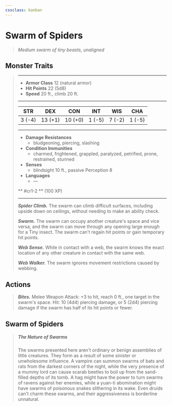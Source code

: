 ```yaml
---
cssclass: kanban
---
```


# Swarm of Spiders
>*Medium swarm of tiny beasts, unaligned*
## Monster Traits
>___
>- **Armor Class** 12 (natural armor)
>- **Hit Points** 22 (5d8)
>- **Speed** 20 ft., climb 20 ft.
>___
>|STR|DEX|CON|INT|WIS|CHA|
>|:---:|:---:|:---:|:---:|:---:|:---:|
>|3 (-4)|13 (+1)|10 (+0)|1 (-5)|7 (-2)|1 (-5)|
>___
>- **Damage Resistances**
>	 - bludgeoning, piercing, slashing
>- **Condition Immunities**
>	 - charmed, frightened, grappled, paralyzed, petrified, prone, restrained, stunned
>- **Senses**
>	 - blindsight 10 ft., passive Perception 8
>- **Languages**
>	 - —
>
> ** #cr1-2 ** (100 XP)
>___
>***Spider Climb.*** The swarm can climb difficult surfaces, including upside down on ceilings, without needing to make an ability check.  
>
>***Swarm.*** The swarm can occupy another creature's space and vice versa, and the swarm can move through any opening large enough for a Tiny insect. The swarm can't regain hit points or gain temporary hit points.  
>
>***Web Sense.*** While in contact with a web, the swarm knows the exact location of any other creature in contact with the same web.  
>
>***Web Walker.*** The swarm ignores movement restrictions caused by webbing.  
>
## Actions
>***Bites.*** Melee Weapon Attack: +3 to hit, reach 0 ft., one target in the swarm's space. Hit: 10 (4d4) piercing damage, or 5 (2d4) piercing damage if the swarm has half of its hit points or fewer.
## Swarm of Spiders
> ##### The Nature of Swarms
>The swarms presented here aren't ordinary or benign assemblies of little creatures. They form as a result of some sinister or unwholesome influence. A vampire can summon swarms of bats and rats from the darkest corners of the night, while the very presence of a mummy lord can cause scarab beetles to boil up from the sand-filled depths of its tomb. A hag might have the power to turn swarms of ravens against her enemies, while a yuan-ti abomination might have swarms of poisonous snakes slithering in its wake. Even druids can't charm these swarms, and their aggressiveness is borderline unnatural.
>